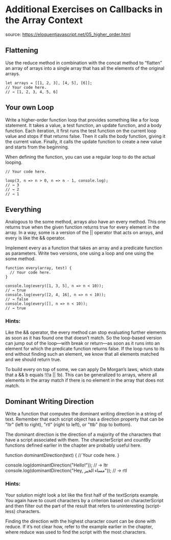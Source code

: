 # Additional Exercises on Callbacks in the Array Context

source: https://eloquentjavascript.net/05_higher_order.html

## Flattening

Use the reduce method in combination with the concat method to “flatten” an array of arrays into a single array that has all the elements of the original arrays.

```
let arrays = [[1, 2, 3], [4, 5], [6]];
// Your code here.
// → [1, 2, 3, 4, 5, 6]
```

## Your own Loop

Write a higher-order function loop that provides something like a for loop statement. It takes a value, a test function, an update function, and a body function. Each iteration, it first runs the test function on the current loop value and stops if that returns false. Then it calls the body function, giving it the current value. Finally, it calls the update function to create a new value and starts from the beginning.

When defining the function, you can use a regular loop to do the actual looping.

```
// Your code here.

loop(3, n => n > 0, n => n - 1, console.log);
// → 3
// → 2
// → 1
```

## Everything

Analogous to the some method, arrays also have an every method. This one returns true when the given function returns true for every element in the array. In a way, some is a version of the || operator that acts on arrays, and every is like the && operator.

Implement every as a function that takes an array and a predicate function as parameters. Write two versions, one using a loop and one using the some method.

```
function every(array, test) {
  // Your code here.
}

console.log(every([1, 3, 5], n => n < 10));
// → true
console.log(every([2, 4, 16], n => n < 10));
// → false
console.log(every([], n => n < 10));
// → true
```

### Hints:

Like the && operator, the every method can stop evaluating further elements as soon as it has found one that doesn’t match. So the loop-based version can jump out of the loop—with break or return—as soon as it runs into an element for which the predicate function returns false. If the loop runs to its end without finding such an element, we know that all elements matched and we should return true.

To build every on top of some, we can apply De Morgan’s laws, which state that a && b equals !(!a || !b). This can be generalized to arrays, where all elements in the array match if there is no element in the array that does not match.

## Dominant Writing Direction

Write a function that computes the dominant writing direction in a string of text. Remember that each script object has a direction property that can be "ltr" (left to right), "rtl" (right to left), or "ttb" (top to bottom).

The dominant direction is the direction of a majority of the characters that have a script associated with them. The characterScript and countBy functions defined earlier in the chapter are probably useful here.

function dominantDirection(text) {
// Your code here.
}

console.log(dominantDirection("Hello!"));
// → ltr
console.log(dominantDirection("Hey, مساء الخير"));
// → rtl

### Hints:

Your solution might look a lot like the first half of the textScripts example. You again have to count characters by a criterion based on characterScript and then filter out the part of the result that refers to uninteresting (script-less) characters.

Finding the direction with the highest character count can be done with reduce. If it’s not clear how, refer to the example earlier in the chapter, where reduce was used to find the script with the most characters.
